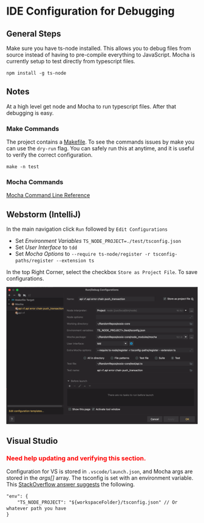 # IDE Configuration for Debugging

## General Steps

Make sure you have ts-node installed. This allows you to debug files from source instead of having to pre-compile everything to JavaScript. Mocha is currently setup to test directly from typescript files.
```shell
npm install -g ts-node
```

## Notes

At a high level get node and Mocha to run typescript files. After that debugging is easy. 

### Make Commands 
The project contains a [Makefile](../Makefile). To see the commands issues by make you can use the `dry-run` flag. You can safely run this at anytime, and it is useful to verify the correct configuration.
```shell
make -n test
```

### Mocha Commands
[Mocha Command Line Reference](https://mochajs.org/#command-line-usage)

## Webstorm (IntelliJ)

In the main navigation click `Run` followed by `Edit Configurations`
- Set *Environment Variables* `TS_NODE_PROJECT=./test/tsconfig.json`
- Set *User Interface* to `tdd`
- Set *Mocha Options* to `--require ts-node/register -r tsconfig-paths/register --extension ts`

In the top Right Corner, select the checkbox `Store as Project File`. To save configurations. 

![Webstorm IDE Configuration](Webstorm2022-Run-EditConfiguration.png)

## Visual Studio

### <font color="red">Need help updating and verifying this section.</font> 

Configuration for VS is stored in `.vscode/launch.json`, and Mocha args are stored in the *args[]* array. The tsconfig is set with an environment variable. This [StackOverflow answer suggests](https://stackoverflow.com/questions/63715484/unable-to-compile-typescript-using-mocha-and-visual-studio-code-debugger) the following.
```
"env": {
    "TS_NODE_PROJECT": "${workspaceFolder}/tsconfig.json" // Or whatever path you have
}
```



